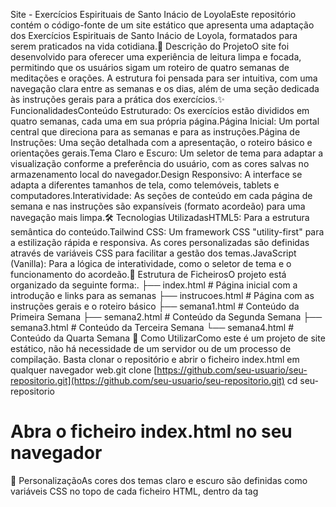Site - Exercícios Espirituais de Santo Inácio de LoyolaEste repositório contém o código-fonte de um site estático que apresenta uma adaptação dos Exercícios Espirituais de Santo Inácio de Loyola, formatados para serem praticados na vida cotidiana.📖 Descrição do ProjetoO site foi desenvolvido para oferecer uma experiência de leitura limpa e focada, permitindo que os usuários sigam um roteiro de quatro semanas de meditações e orações. A estrutura foi pensada para ser intuitiva, com uma navegação clara entre as semanas e os dias, além de uma seção dedicada às instruções gerais para a prática dos exercícios.✨ FuncionalidadesConteúdo Estruturado: Os exercícios estão divididos em quatro semanas, cada uma em sua própria página.Página Inicial: Um portal central que direciona para as semanas e para as instruções.Página de Instruções: Uma seção detalhada com a apresentação, o roteiro básico e orientações gerais.Tema Claro e Escuro: Um seletor de tema para adaptar a visualização conforme a preferência do usuário, com as cores salvas no armazenamento local do navegador.Design Responsivo: A interface se adapta a diferentes tamanhos de tela, como telemóveis, tablets e computadores.Interatividade: As seções de conteúdo em cada página de semana e nas instruções são expansíveis (formato acordeão) para uma navegação mais limpa.🛠️ Tecnologias UtilizadasHTML5: Para a estrutura semântica do conteúdo.Tailwind CSS: Um framework CSS "utility-first" para a estilização rápida e responsiva. As cores personalizadas são definidas através de variáveis CSS para facilitar a gestão dos temas.JavaScript (Vanilla): Para a lógica de interatividade, como o seletor de tema e o funcionamento do acordeão.📁 Estrutura de FicheirosO projeto está organizado da seguinte forma:.
├── index.html         # Página inicial com a introdução e links para as semanas
├── instrucoes.html    # Página com as instruções gerais e o roteiro básico
├── semana1.html       # Conteúdo da Primeira Semana
├── semana2.html       # Conteúdo da Segunda Semana
├── semana3.html       # Conteúdo da Terceira Semana
└── semana4.html       # Conteúdo da Quarta Semana
🚀 Como UtilizarComo este é um projeto de site estático, não há necessidade de um servidor ou de um processo de compilação. Basta clonar o repositório e abrir o ficheiro index.html em qualquer navegador web.git clone [https://github.com/seu-usuario/seu-repositorio.git](https://github.com/seu-usuario/seu-repositorio.git)
cd seu-repositorio
# Abra o ficheiro index.html no seu navegador
🎨 PersonalizaçãoAs cores dos temas claro e escuro são definidas como variáveis CSS no topo de cada ficheiro HTML, dentro da tag <style>. Para alterar a paleta de cores, basta modificar os valores hexadecimais nessas variáveis.:root {
    --color-bg: #E7F0C7;
    --color-surface: #FFFFFF;
    --color-primary: #BCDFB9;
    --color-secondary: #C87F8B;
    --color-accent: #E9A97F;
    --color-text-base: #000000;
    /* ... */
}

.dark {
    --color-bg: #1a202c;
    --color-surface: #2d3748;
    /* ... */
}
🙏 Fonte do ConteúdoTodo o texto dos Exercícios Espirituais foi adaptado da versão online disponibilizada pelo portal Dom Total, sob a responsabilidade de Paulo Umberto SJ.Este README foi gerado para auxiliar na documentação do projeto no GitHub.
